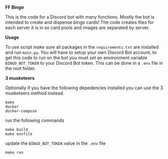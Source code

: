 **FF Bingo**

This is the code for a Discord bot with many functions. Mostly the bot is intended to create and dispense bingo cards!
The code creates files for each server it is in so card pools and images are separated by server.


**Usage**

To use script make sure all packages in the `requirements.txt` are installed and run `main.py`. 
You will have to setup your own Discord Bot account, to get this code to run on the bot you must set an environment
variable `BINGO_BOT_TOKEN` to your Discord Bot token. This can be done in a `.env` file in the root folder.


**3 musketeers**

Optionally if you have the following depedencies installed you can use the 3 musketeers method instead.
```
make
docker
docker-compose
```

run the following commands

```
make build
make envfile
```
update the `BINGO_BOT_TOKEN` value in the `.env` file

```
make run
```
